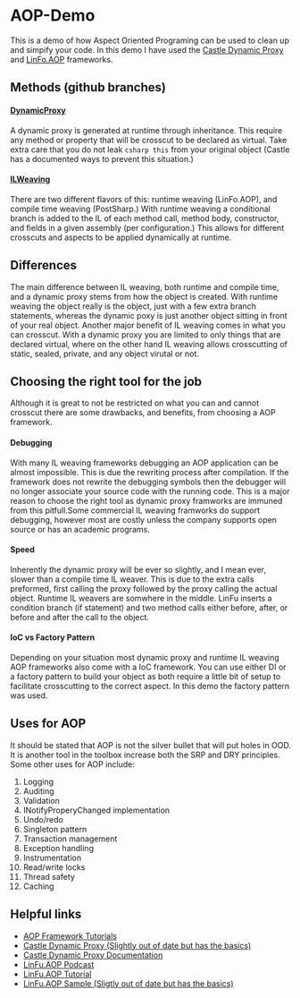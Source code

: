 # AOP-Demo
This is a demo of how Aspect Oriented Programing can be used to clean up and simpify your code.  In this demo I have used the [Castle Dynamic Proxy](https://github.com/castleproject/Core) and [LinFo.AOP](https://github.com/philiplaureano/LinFu) frameworks.
## Methods (github branches)
#### [DynamicProxy](https://github.com/StummeJ/AOP-Demo/tree/DynamicProxy)
A dynamic proxy is generated at runtime through inheritance.  This require any method or property that will be crosscut to be declared as virtual.  Take extra care that you do not leak ```csharp this``` from your original object (Castle has a documented ways to prevent this situation.)
#### [ILWeaving](https://github.com/StummeJ/AOP-Demo/tree/ILWeaving)
There are two different flavors of this: runtime weaving (LinFo.AOP), and compile time weaving (PostSharp.)  With runtime weaving a conditional branch is added to the IL of each method call, method body, constructor, and fields in a given assembly (per configuration.)  This allows for different crosscuts and aspects to be applied dynamically at runtime.  

## Differences
The main difference between IL weaving, both runtime and compile time, and a dynamic proxy stems from how the object is created.  With runtime weaving the object really is the object, just with a few extra branch statements, whereas the dynamic poxy is just another object sitting in front of your real object.  Another major benefit of IL weaving comes in what you can crosscut.  With a dynamic proxy you are limited to only things that are declared virtual, where on the other hand IL weaving allows crosscutting of static, sealed, private, and any object virutal or not.

## Choosing the right tool for the job
Although it is great to not be restricted on what you can and cannot crosscut there are some drawbacks, and benefits, from choosing a AOP framework.
#### Debugging
With many IL weaving frameworks debugging an AOP application can be almost impossible.  This is due the rewriting process after compilation.  If the framework does not rewrite the debugging symbols then the debugger will no longer associate your source code with the running code.  This is a major reason to choose the right tool as dynamic proxy framworks are immuned from this pitfull.Some commercial IL weaving framworks do support debugging, however most are costly unless the company supports open source or has an academic programs.
#### Speed
Inherently the dynamic proxy will be ever so slightly, and I mean ever, slower than a compile time IL weaver.  This is due to the extra calls preformed, first calling the proxy followed by the proxy calling the actual object.  Runtime IL weavers are somwhere in the middle.  LinFu inserts a condition branch (if statement) and two method calls either before, after, or before and after the call to the object.
#### IoC vs Factory Pattern
Depending on your situation most dynamic proxy and runtime IL weaving AOP frameworks also come with a IoC framework.  You can use either DI or a factory pattern to build your object as both require a little bit of setup to facilitate crosscutting to the correct aspect.  In this demo the factory pattern was used.

## Uses for AOP
It should be stated that AOP is not the silver bullet that will put holes in OOD.  It is another tool in the toolbox increase both the SRP and DRY principles.  Some other uses for AOP include:
1. Logging
2. Auditing
3. Validation
4. INotifyProperyChanged implementation
5. Undo/redo
6. Singleton pattern
7. Transaction management
8. Exception handling
9. Instrumentation
10. Read/write locks
11. Thread safety
13. Caching

## Helpful links
* [AOP Framework Tutorials](http://www.codeproject.com/Articles/140042/Aspect-Examples-INotifyPropertyChanged-via-Aspects)
* [Castle Dynamic Proxy (Slightly out of date but has the basics)](http://kozmic.net/dynamic-proxy-tutorial/)
* [Castle Dynamic Proxy Documentation](https://github.com/castleproject/Core/blob/master/docs/dynamicproxy.md)
* [LinFu.AOP Podcast](http://hanselminutes.com/213/aspect-oriented-programming-aop-and-linfu-with-philip-laureano)
* [LinFu.AOP Tutorial](http://bartwullems.blogspot.com/2010/06/introducing-linfu-framework.html)
* [LinFu.AOP Sample (Sligtly out of date but has the basics)](https://github.com/philiplaureano/LinFu.AOP.Examples)
